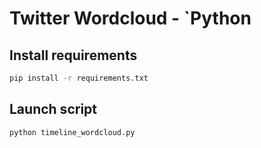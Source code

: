 # Twitter Wordcloud - `Python

## Install requirements

```sh
pip install -r requirements.txt
```

## Launch script

```sh
python timeline_wordcloud.py
```